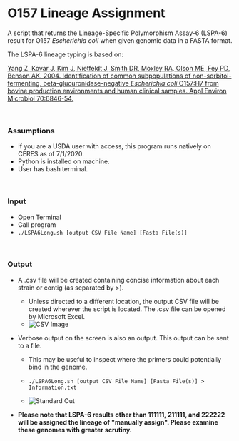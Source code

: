 # O157 Lineage Assignment
A script that returns the Lineage-Specific Polymorphism Assay-6 (LSPA-6) result for O157 *Escherichia coli* when given genomic data in a FASTA format.

The LSPA-6 lineage typing is based on: 

[Yang Z, Kovar J, Kim J, Nietfeldt J, Smith DR, Moxley RA, Olson ME, Fey PD, Benson AK. 2004. Identification of common subpopulations of non-sorbitol-fermenting, beta-glucuronidase-negative *Escherichia coli* O157:H7 from bovine production environments and human clinical samples. Appl Environ Microbiol 70:6846-54.](https://aem.asm.org/content/70/11/6846/article-info)

<br>

### Assumptions
* If you are a USDA user with access, this program runs natively on CERES as of 7/1/2020.
* Python is installed on machine.
* User has bash terminal.

<br>

### Input
* Open Terminal
* Call program 
* ```./LSPA6Long.sh [output CSV File Name] [Fasta File(s)]```

<br>

### Output
* A .csv file will be created containing concise information about each strain or contig (as separated by >).
    * Unless directed to a different location, the output CSV file will be created wherever the script is located.
    The .csv file can be opened by Microsoft Excel.
    * ![CSV Image](https://github.com/nielsend/O157LineageAssignment/blob/master/CSVImage.png)



* Verbose output on the screen is also an output. This output can be sent to a file. 
    * This may be useful to inspect where the primers could potentially bind in the genome.
    * ```./LSPA6Long.sh [output CSV File Name] [Fasta File(s)] > Information.txt```

    * ![Standard Out](https://github.com/nielsend/O157LineageAssignment/blob/master/StandardOut.png)



* **Please note that LSPA-6 results other than 111111, 211111, and 222222 will be assigned the lineage of "manually assign". Please examine these genomes with greater scrutiny.**

